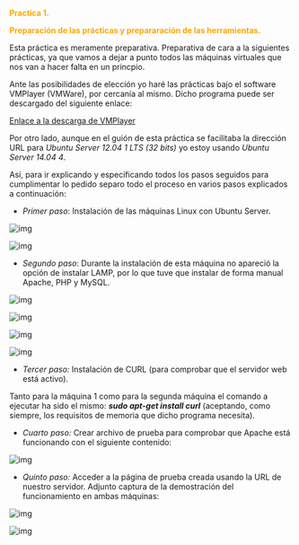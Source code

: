  <b style='color:orange'> Practica 1. </b> 

 

<b style = 'color : orange'> Preparación de las prácticas y prepararación de las herramientas.  </b>

Esta práctica es meramente preparativa. Preparativa de cara a la siguientes prácticas, ya que vamos a dejar a punto todos las máquinas virtuales que nos van a hacer falta en un princpio. 

Ante las posibilidades de elección yo haré las prácticas bajo el software VMPlayer (VMWare), por cercanía al mismo. Dicho programa puede ser descargado del siguiente enlace: 

[Enlace a la descarga de VMPlayer](http://www.vmware.com/products/player/ "Enlace a la descarga de VMPlayer")

Por otro lado, aunque en el guión de esta práctica se facilitaba la dirección URL para *Ubuntu Server 12.04 1 LTS (32 bits)* yo estoy usando *Ubuntu Server 14.04 4*.


Así, para ir explicando y especificando todos los pasos seguidos para cumplimentar lo pedido separo todo el proceso en varios pasos explicados a continuación: 

* *Primer paso*: Instalación de las máquinas Linux con Ubuntu Server. 

![img](https://github.com/maribhez/SWAP_UGR/blob/master/Practicas/Pr%C3%A1ctica1/Capturas/InstalacionMV1.PNG)

![img](https://github.com/maribhez/SWAP_UGR/blob/master/Practicas/Pr%C3%A1ctica1/Capturas/InstalacionMV2.PNG)

 * *Segundo paso*: Durante la instalación de esta máquina no apareció la opción de instalar LAMP, por lo que tuve que instalar de forma manual Apache, PHP y MySQL. 
 
![img](https://github.com/maribhez/SWAP_UGR/blob/master/Practicas/Pr%C3%A1ctica1/Capturas/LAMP_2.PNG)

![img](https://github.com/maribhez/SWAP_UGR/blob/master/Practicas/Pr%C3%A1ctica1/Capturas/LAMP_1.PNG)

![img](https://github.com/maribhez/SWAP_UGR/blob/master/Practicas/Pr%C3%A1ctica1/Capturas/maquina2Ultimo.PNG)

![img](https://github.com/maribhez/SWAP_UGR/blob/master/Practicas/Pr%C3%A1ctica1/Capturas/m1-Final.PNG)


* *Tercer paso:* Instalación de CURL (para comprobar que el servidor web está activo).

Tanto para la máquina 1 como para la segunda máquina el comando a ejecutar ha sido el mismo: ***sudo apt-get install curl*** (aceptando, como siempre, los requisitos de memoria que dicho programa necesita). 

* *Cuarto paso:* Crear archivo de prueba para comprobar que Apache está funcionando con el siguiente contenido: 

![img](https://github.com/maribhez/SWAP_UGR/blob/master/Practicas/Pr%C3%A1ctica1/Capturas/m1_hola.PNG)
       

* *Quinto paso:* Acceder a la página de prueba creada usando la URL de nuestro servidor. Adjunto captura de la demostración del funcionamiento en ambas máquinas: 


![img](https://github.com/maribhez/SWAP_UGR/blob/master/Practicas/Pr%C3%A1ctica1/Capturas/curl1.JPG)

![img](https://github.com/maribhez/SWAP_UGR/blob/master/Practicas/Pr%C3%A1ctica1/Capturas/maquina2.PNG)

